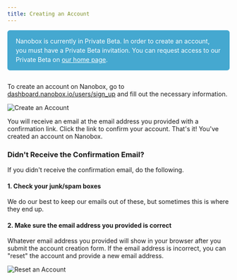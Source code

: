 ```yaml
---
title: Creating an Account
---
```


<div style=" padding: 1em 1.35em; margin-bottom: 2em; color: #fff; background: #45A8D0; -webkit-border-radius: .4em; -moz-border-radius: .4em; border-radius: .4em;">
  <p style="margin: 0; line-height: 1.5em; ">Nanobox is currently in Private Beta. In order to create an account, you must have a Private Beta invitation. You can request access to our Private Beta on <a href="https://nanobox.io" style="color: #fff;">our home page</a>.</p>
</div>

To create an account on Nanobox, go to [dashboard.nanobox.io/users/sign_up](https://dashboard.nanobox.io/users/sign_up) and fill out the necessary information.

![Create an Account](/images/account-create-form.png)

You will receive an email at the email address you provided with a confirmation link. Click the link to confirm your account. That's it! You've created an account on Nanobox.

### Didn't Receive the Confirmation Email?
If you didn't receive the confirmation email, do the following.

#### 1. Check your junk/spam boxes
We do our best to keep our emails out of these, but sometimes this is where they end up.

#### 2. Make sure the email address you provided is correct
Whatever email address you provided will show in your browser after you submit the account creation form. If the email address is incorrect, you can "reset" the account and provide a new email address.

![Reset an Account](/images/account-create-reset.png)
